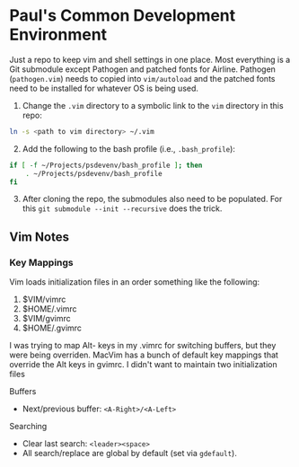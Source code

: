 # Paul's Common Development Environment 
Just a repo to keep vim and shell settings in one place. Most everything is a Git
submodule except Pathogen and patched fonts for Airline.  Pathogen (`pathogen.vim`) needs to
copied into `vim/autoload` and the patched fonts need to be installed for whatever OS is
being used.

1. Change the `.vim` directory to a symbolic link to the `vim` directory in this repo: 
```sh 
ln -s <path to vim directory> ~/.vim 
```
2. Add the following to the bash profile (i.e., `.bash_profile`): 
```sh 
if [ -f ~/Projects/psdevenv/bash_profile ]; then
    . ~/Projects/psdevenv/bash_profile 
fi 
```
3. After cloning the repo, the submodules also need to be populated. For this `git submodule
--init --recursive` does the trick. 


## Vim Notes

### Key Mappings
Vim loads initialization files in an order something like the following:
1. $VIM/vimrc
2. $HOME/.vimrc
3. $VIM/gvimrc
4. $HOME/.gvimrc

I was trying to map Alt- keys in my .vimrc for switching buffers, but they were being
overriden.  MacVim has a bunch of default key mappings that override the Alt keys in gvimrc.
I didn't want to maintain two initialization files

Buffers
- Next/previous buffer: `<A-Right>/<A-Left>`

Searching
- Clear last search: `<leader><space>`
- All search/replace are global by default (set via `gdefault`).
